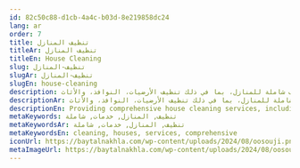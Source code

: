 ```yaml
---
id: 82c50c88-d1cb-4a4c-b03d-8e219858dc24
lang: ar
order: 7
title: تنظيف المنازل
titleAr: تنظيف المنازل
titleEn: House Cleaning
slug: تنظيف-المنازل
slugAr: تنظيف-المنازل
slugEn: house-cleaning
description: تقديم خدمات تنظيف شاملة للمنازل، بما في ذلك تنظيف الأرضيات، النوافذ، والأثاث.
descriptionAr: تقديم خدمات تنظيف شاملة للمنازل، بما في ذلك تنظيف الأرضيات، النوافذ، والأثاث.
descriptionEn: Providing comprehensive house cleaning services, including cleaning floors, windows, and furniture.
metaKeywords: تنظيف, المنازل, خدمات, شاملة
metaKeywordsAr: تنظيف, المنازل, خدمات, شاملة
metaKeywordsEn: cleaning, houses, services, comprehensive
iconUrl: https://baytalnakhla.com/wp-content/uploads/2024/08/oosouji.png
metaImageUrl: https://baytalnakhla.com/wp-content/uploads/2024/08/oosouji.png
---
```

